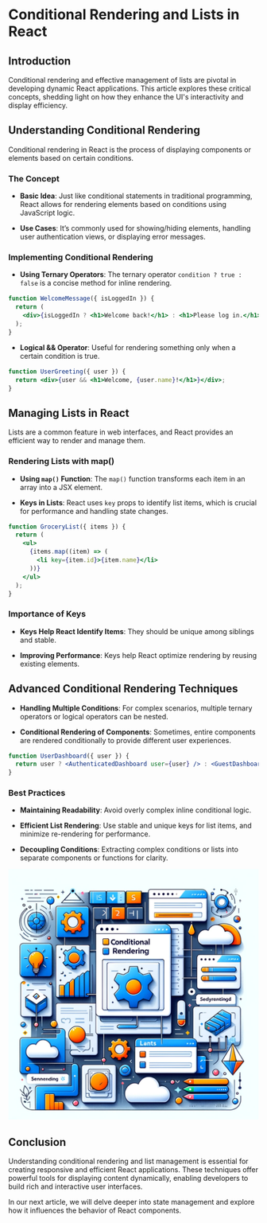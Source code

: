 # Conditional Rendering and Lists in React

## Introduction

Conditional rendering and effective management of lists are pivotal in developing dynamic React applications. This article explores these critical concepts, shedding light on how they enhance the UI's interactivity and display efficiency.

## Understanding Conditional Rendering

Conditional rendering in React is the process of displaying components or elements based on certain conditions.

### The Concept

- **Basic Idea**: Just like conditional statements in traditional programming, React allows for rendering elements based on conditions using JavaScript logic.

- **Use Cases**: It’s commonly used for showing/hiding elements, handling user authentication views, or displaying error messages.

### Implementing Conditional Rendering

- **Using Ternary Operators**: The ternary operator `condition ? true : false` is a concise method for inline rendering.

```jsx
function WelcomeMessage({ isLoggedIn }) {
  return (
    <div>{isLoggedIn ? <h1>Welcome back!</h1> : <h1>Please log in.</h1>}</div>
  );
}
```

- **Logical && Operator**: Useful for rendering something only when a certain condition is true.

```jsx
function UserGreeting({ user }) {
  return <div>{user && <h1>Welcome, {user.name}!</h1>}</div>;
}
```

## Managing Lists in React

Lists are a common feature in web interfaces, and React provides an efficient way to render and manage them.

### Rendering Lists with map()

- **Using `map()` Function**: The `map()` function transforms each item in an array into a JSX element.

- **Keys in Lists**: React uses `key` props to identify list items, which is crucial for performance and handling state changes.

```jsx
function GroceryList({ items }) {
  return (
    <ul>
      {items.map((item) => (
        <li key={item.id}>{item.name}</li>
      ))}
    </ul>
  );
}
```

### Importance of Keys

- **Keys Help React Identify Items**: They should be unique among siblings and stable.

- **Improving Performance**: Keys help React optimize rendering by reusing existing elements.

## Advanced Conditional Rendering Techniques

- **Handling Multiple Conditions**: For complex scenarios, multiple ternary operators or logical operators can be nested.

- **Conditional Rendering of Components**: Sometimes, entire components are rendered conditionally to provide different user experiences.

```jsx
function UserDashboard({ user }) {
  return user ? <AuthenticatedDashboard user={user} /> : <GuestDashboard />;
}
```

### Best Practices

- **Maintaining Readability**: Avoid overly complex inline conditional logic.

- **Efficient List Rendering**: Use stable and unique keys for list items, and minimize re-rendering for performance.

- **Decoupling Conditions**: Extracting complex conditions or lists into separate components or functions for clarity.

![React Concepts](images/react_blog_6.png "React Conditional Rendering and Lists")

## Conclusion

Understanding conditional rendering and list management is essential for creating responsive and efficient React applications. These techniques offer powerful tools for displaying content dynamically, enabling developers to build rich and interactive user interfaces.

In our next article, we will delve deeper into state management and explore how it influences the behavior of React components.
